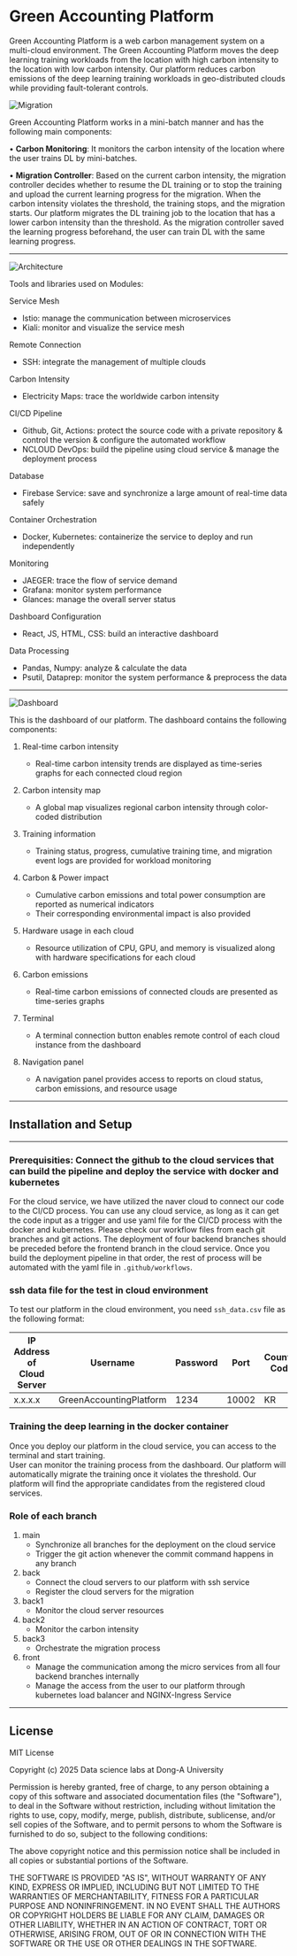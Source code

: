 # Green Accounting Platform

Green Accounting Platform is a web carbon management system on a multi-cloud environment. The Green Accounting Platform moves the deep learning training workloads from the location with high carbon intensity to the location with low carbon intensity. Our platform reduces carbon emissions of the deep learning training workloads in geo-distributed clouds while providing fault-tolerant controls.

![Migration](images/migration.png)


Green Accounting Platform works in a mini-batch manner and has the following main components:

•	**Carbon Monitoring**: It monitors the carbon intensity of the location where the user trains DL by mini-batches. 

•	**Migration Controller**: Based on the current carbon intensity, the migration controller decides whether to resume the DL training or to stop the training and upload the current learning progress for the migration. When the carbon intensity violates the threshold, the training stops, and the migration starts. Our platform migrates the DL training job to the location that has a lower carbon intensity than the threshold. As the migration controller saved the learning progress beforehand, the user can train DL with the same learning progress. 


---    

![Architecture](images/architecture.png)

Tools and libraries used on Modules:  

Service Mesh  
- Istio: manage the communication between microservices
- Kiali: monitor and visualize the service mesh

Remote Connection  
- SSH: integrate the management of multiple clouds

Carbon Intensity  
- Electricity Maps: trace the worldwide carbon intensity

CI/CD Pipeline
- Github, Git, Actions: protect the source code with a private repository & control the version & configure the automated workflow
- NCLOUD DevOps: build the pipeline using cloud service & manage the deployment process

Database
- Firebase Service: save and synchronize a large amount of real-time data safely

Container Orchestration
- Docker, Kubernetes: containerize the service to deploy and run independently

Monitoring
- JAEGER: trace the flow of service demand 
- Grafana: monitor system performance
- Glances: manage the overall server status

Dashboard Configuration
- React, JS, HTML, CSS: build an interactive dashboard

Data Processing
- Pandas, Numpy: analyze & calculate the data
- Psutil, Dataprep: monitor the system performance & preprocess the data

---


![Dashboard](images/dashboard.png)

This is the dashboard of our platform. The dashboard contains the following components:
1. Real-time carbon intensity
    - Real-time carbon intensity trends are displayed as time-series graphs for each connected cloud region
   
2. Carbon intensity map
    -  A global map visualizes regional carbon intensity through color-coded distribution

3. Training information
    -  Training status, progress, cumulative training time, and migration event logs are provided for workload monitoring

4. Carbon & Power impact
    - Cumulative carbon emissions and total power consumption are reported as numerical indicators
    - Their corresponding environmental impact is also provided

5. Hardware usage in each cloud
    - Resource utilization of CPU, GPU, and memory is visualized along with hardware specifications for each cloud

6. Carbon emissions
    - Real-time carbon emissions of connected clouds are presented as time-series graphs

7. Terminal
    - A terminal connection button enables remote control of each cloud instance from the dashboard

8. Navigation panel
    -  A navigation panel provides access to reports on cloud status, carbon emissions, and resource usage

---

## Installation and Setup
--- 
### Prerequisities: Connect the github to the cloud services that can build the pipeline and deploy the service with docker and kubernetes
For the cloud service, we have utilized the naver cloud to connect our code to the CI/CD process. You can use any cloud service, as long as it can get the code input as a trigger and use yaml file for the CI/CD process with the docker and kubernetes. Please check our workflow files from each git branches and git actions. The deployment of four backend branches should be preceded before the frontend branch in the cloud service. Once you build the deployment pipeline in that order, the rest of process will be automated with the yaml file in `.github/workflows`. 

### ssh data file for the test in cloud environment
To test our platform in the cloud environment, you need `ssh_data.csv` file as the following format:

|IP Address of Cloud Server|Username|Password|Port|Country Code|Country Name|
|-----------------|----------|--------|----|------|---|
|x.x.x.x|GreenAccountingPlatform|1234|10002|KR|Korea|

### Training the deep learning in the docker container
Once you deploy our platform in the cloud service, you can access to the terminal and start training.  
User can monitor the training process from the dashboard. Our platform will automatically migrate the training once it violates the threshold. Our platform will find the appropriate candidates from the registered cloud services.

### Role of each branch
1. main
    - Synchronize all branches for the deployment on the cloud service
    - Trigger the git action whenever the commit command happens in any branch  
2. back
    - Connect the cloud servers to our platform with ssh service
    - Register the cloud servers for the migration
3. back1
    - Monitor the cloud server resources
4. back2
    - Monitor the carbon intensity
5. back3
    - Orchestrate the migration process
6. front
    - Manage the communication among the micro services from all four backend branches internally
    - Manage the access from the user to our platform through kubernetes load balancer and NGINX-Ingress Service

---
## License

MIT License

Copyright (c) 2025 Data science labs at Dong-A University

Permission is hereby granted, free of charge, to any person obtaining a copy
of this software and associated documentation files (the "Software"), to deal
in the Software without restriction, including without limitation the rights
to use, copy, modify, merge, publish, distribute, sublicense, and/or sell
copies of the Software, and to permit persons to whom the Software is
furnished to do so, subject to the following conditions:

The above copyright notice and this permission notice shall be included in all
copies or substantial portions of the Software.

THE SOFTWARE IS PROVIDED "AS IS", WITHOUT WARRANTY OF ANY KIND, EXPRESS OR
IMPLIED, INCLUDING BUT NOT LIMITED TO THE WARRANTIES OF MERCHANTABILITY,
FITNESS FOR A PARTICULAR PURPOSE AND NONINFRINGEMENT. IN NO EVENT SHALL THE
AUTHORS OR COPYRIGHT HOLDERS BE LIABLE FOR ANY CLAIM, DAMAGES OR OTHER
LIABILITY, WHETHER IN AN ACTION OF CONTRACT, TORT OR OTHERWISE, ARISING FROM,
OUT OF OR IN CONNECTION WITH THE SOFTWARE OR THE USE OR OTHER DEALINGS IN THE
SOFTWARE.



   

